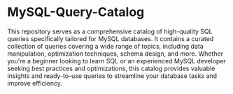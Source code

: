 # MySQL-Query-Catalog
This repository serves as a comprehensive catalog of high-quality SQL queries specifically tailored for MySQL databases. It contains a curated collection of queries covering a wide range of topics, including data manipulation, optimization techniques, schema design, and more. Whether you're a beginner looking to learn SQL or an experienced MySQL developer seeking best practices and optimizations, this catalog provides valuable insights and ready-to-use queries to streamline your database tasks and improve efficiency.

